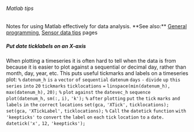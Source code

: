 ###### Matlab tips

Notes for using Matlab effectively for data analysis. \*\*See also:\*\*
[General programming](programming), [Sensor data
tips](sensordata_tips) pages

##### Put date ticklabels on an X-axis

When plotting a timeseries it is often hard to tell when the data is
from because it is easier to plot against a sequential or decimal day,
rather than month, day, year, etc. This puts useful tickmarks and labels
on a timeseries plot: `%` `datenum_h` `is` `a` `vector` `of`
`sequential` `datenum` `days` `-` `divide` `up` `this` `series` `into`
`20` `tickmarks` `ticklocations` `=` `linspace(min(datenum_h),`
`max(datenum_h),` `20);` `%` `plot` `against` `the` `datevec_h`
`sequence` `plot(datenum_h,` `sm(:,` `i),` `'k');` `%` `after`
`plotting` `put` `the` `tick` `marks` `and` `labels` `in` `the`
`correct` `locations` `set(gca,` `'XTick',` `ticklocations);` `set(gca,`
`'XTickLabel',` `ticklocations);` `%` `Call` `the` `datetick` `function`
`with` `'keepticks'` `to` `convert` `the` `label` `on` `each` `tick`
`location` `to` `a` `date.` `datetick('x',` `12,` `'keepticks');`
